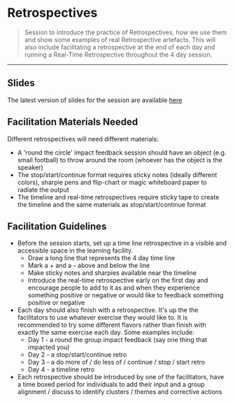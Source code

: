 # Retrospectives

> Session to introduce the practice of Retrospectives, how we use them and show some examples of real Retrospective artefacts. This will also include facilitating a retrospective at the end of each day and running a Real-Time Retrospective throughout the 4 day session.

_____


## Slides

The latest version of slides for the session are available [here](https://docs.google.com/presentation/d/1hGEmM3n-tO6FzKldukQCu_Oqsk_z1egv4t2_QEskTow/edit?usp=sharing)




## Facilitation Materials Needed

Different retrospectives will need different materials:
* A 'round the circle' impact feedback session should have an object (e.g. small football) to throw around the room (whoever has the object is the speaker)
* The stop/start/continue format requires sticky notes (ideally different colors), sharpie pens and flip-chart or magic whiteboard paper to radiate the output
* The timeline and real-time retrospectives require sticky tape to create the timeline and the same materials as stop/start/continue format



## Facilitation Guidelines

* Before the session starts, set up a time line retrospective in a visible and accessible space in the learning facility.
    * Draw a long line that represents the 4 day time line
    * Mark a + and a - above and below the line
    * Make sticky notes and sharpies available near the timeline
    * Introduce the real-time retrospective early on the first day and encourage people to add to it as and when they experience something positive or negative or would like to feedback something positive or negative 
* Each day should also finish with a retrospective. It's up the the facilitators to use whatever exercise they would like to. It is recommended to try some different flavors rather than finish with exactly the same exercise each day. Some examples include:
    * Day 1 - a round the group impact feedback (say one thing that impacted you)
    * Day 2 - a stop/start/continue retro
    * Day 3 - a do more of / do less of / continue / stop / start retro
    * Day 4 - a timeline retro 
* Each retrospective should be introduced by one of the facilitators, have a time boxed period for individuals to add their input and a group alignment / discuss to identify clusters / themes and corrective actions
